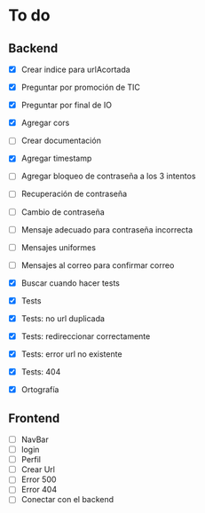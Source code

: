 # To do

## Backend
- [x] Crear indice para urlAcortada
- [x] Preguntar por promoción de TIC
- [x] Preguntar por final de IO
- [x] Agregar cors
- [ ] Crear documentación
- [x] Agregar timestamp
- [ ] Agregar bloqueo de contraseña a los 3 intentos
- [ ] Recuperación de contraseña
- [ ] Cambio de contraseña
- [ ] Mensaje adecuado para contraseña incorrecta
- [ ] Mensajes uniformes
- [ ] Mensajes al correo para confirmar correo
- [x] Buscar cuando hacer tests
- [x] Tests
- [x] Tests: no url duplicada
- [x] Tests: redireccionar correctamente
- [x] Tests: error url no existente
- [x] Tests: 404
- [x] Ortografía


## Frontend
- [ ] NavBar
- [ ] login
- [ ] Perfil
- [ ] Crear Url
- [ ] Error 500
- [ ] Error 404
- [ ] Conectar con el backend